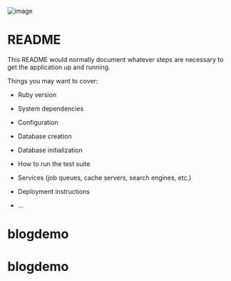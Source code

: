 ![image](https://github.com/jay-ksolves/blogdemo/assets/143693931/14a335a3-068b-4f4c-9e29-09ba085bbe71)


# README

This README would normally document whatever steps are necessary to get the
application up and running.

Things you may want to cover:

* Ruby version

* System dependencies

* Configuration

* Database creation

* Database initialization

* How to run the test suite

* Services (job queues, cache servers, search engines, etc.)

* Deployment instructions

* ...
# blogdemo
# blogdemo
